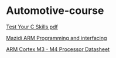 # Automotive-course
[Test Your C Skills pdf](http://www.sitesbay.com/Download/c/test-your-c-skill.pdf)

[Mazidi ARM Programming and interfacing](https://drive.google.com/drive/folders/0B7RmoZAlTOGPZTFHN2pjdi1QdTA)

[ARM Cortex M3 - M4 Processor Datasheet](https://drive.google.com/drive/folders/0B7RmoZAlTOGPZTFHN2pjdi1QdTA)
